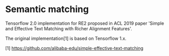 # Semantic matching

Tensorflow 2.0 implementation for RE2 proposed in ACL 2019 paper 'Simple and Effective Text Matching with Richer Alignment Features'.

The original implementation[1] is based on Tensorflow 1.x. 


[1] https://github.com/alibaba-edu/simple-effective-text-matching
